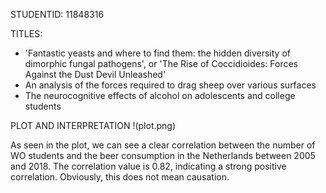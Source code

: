 STUDENTID: 11848316

TITLES:
- 'Fantastic yeasts and where to find them: the hidden diversity of dimorphic fungal pathogens', or 'The Rise of Coccidioides: Forces Against the Dust Devil Unleashed'
- An analysis of the forces required to drag sheep over various surfaces
- The neurocognitive effects of alcohol on adolescents and college students

PLOT AND INTERPRETATION
!(plot.png)

As seen in the plot, we can see a clear correlation between the number of WO students and the beer consumption in the Netherlands between 2005 and 2018. The correlation value is 0.82, indicating a strong positive correlation. Obviously, this does not mean causation.
